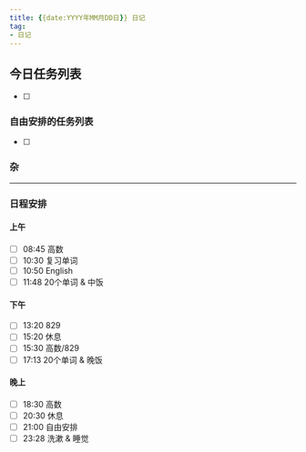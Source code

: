 ```yaml
---
title: {{date:YYYY年MM月DD日}} 日记
tag:
- 日记
---
```

## 今日任务列表
- [ ] 

### 自由安排的任务列表
- [ ] 

### 杂


---
### 日程安排
#### 上午
- [ ] 08:45 高数 
- [ ] 10:30 复习单词
- [ ] 10:50 English
- [ ] 11:48 20个单词 & 中饭
#### 下午
- [ ] 13:20 829
- [ ] 15:20 休息
- [ ] 15:30 高数/829
- [ ] 17:13 20个单词 & 晚饭
#### 晚上
- [ ] 18:30 高数
- [ ] 20:30 休息
- [ ] 21:00 自由安排
- [ ] 23:28 洗漱 & 睡觉
